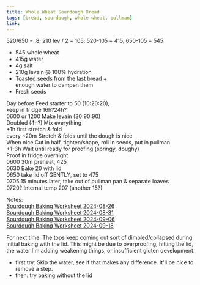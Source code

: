 ```yaml
---
title: Whole Wheat Sourdough Bread
tags: [bread, sourdough, whole-wheat, pullman]
link: 
---
```

520/650 \= .8; 210 lev / 2 \= 105; 520-105 \= 415, 650-105 \= 545

* 545 whole wheat  
* 415g water  
* 4g salt  
* 210g levain @ 100% hydration  
* Toasted seeds from the last bread \+  
  	enough water to dampen them   
* Fresh seeds

Day before	Feed starter to 50 (10:20:20),   
			keep in fridge 16h?24h?  
0600 or 1200	Make levain (30:90:90)  
Doubled (4h?)	Mix everything  
\+1h		first stretch & fold  
every \~20m	Stretch & folds until the dough is nice  
When nice	Cut in half, tighten/shape, roll in seeds, put in pullman  
\+1-3h		Wait until ready for proofing (springy, doughy)  
	Proof in fridge overnight  
0600		30m preheat, 425  
0630		Bake 20 with lid  
0650		take lid off GENTLY, set to 475  
0705		15 minutes later, take out of pullman pan & separate loaves  
0720?		Internal temp 207 (another 15?)

Notes:  
[Sourdough Baking Worksheet 2024-08-26](https://docs.google.com/document/d/1Wake7MkUkYQouqALYdY_MA9mG-n3BoH-Wd1gZu0-LXo/edit)  
[Sourdough Baking Worksheet 2024-08-31](https://docs.google.com/document/d/1mFw7wR1yxPDoVoXU4qRgbH4BRnyALKC_w-_5b6w8wAc/edit)  
[Sourdough Baking Worksheet 2024-09-06](https://docs.google.com/document/d/1t2MeRyD6LHo9VOI-68qZ2YykLNEHPhdqTUtNEW_aUjA/edit)  
[Sourdough Baking Worksheet 2024-09-18](https://docs.google.com/document/d/1SVe21uZ4d-Yl_8PNx79JwPTey1loYu8hj6hoi-iQXNQ/edit)

For next time:
The tops keep coming out sort of dimpled/collapsed during initial baking with the lid. This might be due to overproofing, hitting the lid, the water I'm adding weakening things, or insufficient gluten development.
* first try: Skip the water, see if that makes any difference. It'll be nice to remove a step.
* then: try baking without the lid
